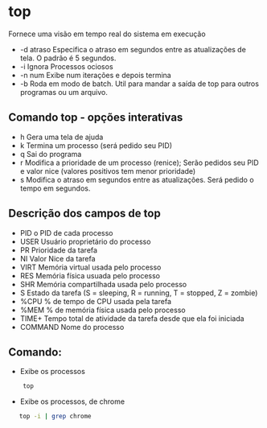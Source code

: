# top

Fornece uma visão em tempo real do sistema em execução

* -d atraso Especifica o atraso em segundos entre as atualizações de tela. O padrão é 5 segundos.
* -i Ignora Processos ociosos
* -n num Exibe num iterações e depois termina
* -b Roda em modo de batch. Util para mandar a saída de top para outros programas ou um arquivo.

## Comando top - opções interativas

* h Gera uma tela de ajuda
* k Termina um processo (será pedido seu PID)
* q Sai do programa
* r Modifica a prioridade de um processo (renice); Serão pedidos seu PID e valor nice (valores positivos tem menor prioridade)
* s Modifica o atraso em segundos entre as atualizações. Será pedido o tempo em segundos.

## Descrição dos campos de top

* PID o PID de cada processo
* USER Usuário proprietário do processo
* PR Prioridade da tarefa
* NI Valor Nice da tarefa
* VIRT Memória virtual usada pelo processo
* RES Memória física usuada pelo processo
* SHR Memória compartilhada usada pelo processo
* S Estado da tarefa (S = sleeping, R = running, T = stopped, Z = zombie)
* %CPU % de tempo de CPU usada pela tarefa
* %MEM % de memória física usada pelo processo
* TIME+ Tempo total de atividade da tarefa desde que ela foi iniciada
* COMMAND Nome do processo

## Comando:

- Exibe os processos
```bash
    top
```
- Exibe os processos, de chrome
```bash
   top -i | grep chrome
```
